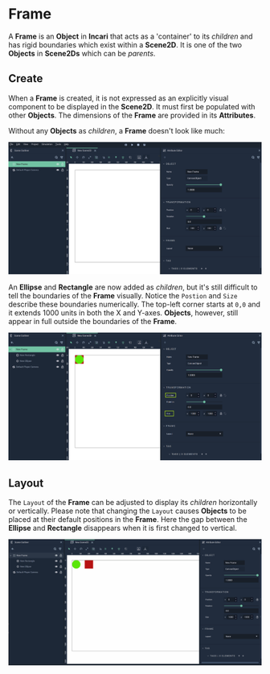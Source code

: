 # Frame

A **Frame** is an **Object** in **Incari** that acts as a 'container' to its *children* and has rigid boundaries which exist within a **Scene2D**. It is one of the two **Objects** in **Scene2Ds** which can be *parents*. 

## Create 

When a **Frame** is created, it is not expressed as an explicitly visual component to be displayed in the **Scene2D**. It must first be populated with other **Objects**. The dimensions of the **Frame** are provided in its **Attributes**.

Without any **Objects** as *children*, a **Frame** doesn't look like much:

![Frame Object Before.](../../.gitbook/assets/frameonstart.png)

An **Ellipse** and **Rectangle** are now added as *children*, but it's still difficult to tell the boundaries of the **Frame** visually. Notice the `Postion` and `Size` describe these boundaries numerically. The top-left corner starts at `0,0` and it extends 1000 units in both the X and Y-axes. **Objects**, however, still appear in full outside the boundaries of the **Frame**. 

![Frame with Objects.](../../.gitbook/assets/framewithobjectsadded.png)

<!--## Frame Boundaries

For educational purposes, the next image shows the boundaries of a **Frame** by purposefully cutting off portions of three **Rectangles**. Please be careful in your own **Projects** to avoid this if it is not the desired effect for a **User Interface**.

![Frame with Boundaries.](../../.gitbook/assets/frameboundaries.png)

Since the **Frame** is set to size 1000 by 1000, it only reveals a quarter of the **Rectangle** at the bottom-right as the **Rectangle** is placed at `950,950` and its size is 100 by 100. 

The same goes for the other two **Rectangles**. One is positioned at `0,950` and has its bottom half cut off. The other is positioned at `950,0` and has its right half cut off. 

The **Ellipse** remains whole as it does not cross the boundaries of the **Frame**. 

If the size of a **Frame** is altered, its children are automatically affected, cutting off anything that is outside of the new boundaries. 
-->
## Layout

The `Layout` of the **Frame** can be adjusted to display its *children* horizontally or vertically. Please note that changing the `Layout` causes **Objects** to be placed at their default positions in the **Frame**. Here the gap between the **Ellipse** and **Rectangle** disappears when it is first changed to vertical. 

![Frame Layout.](../../.gitbook/assets/framelayout.gif)